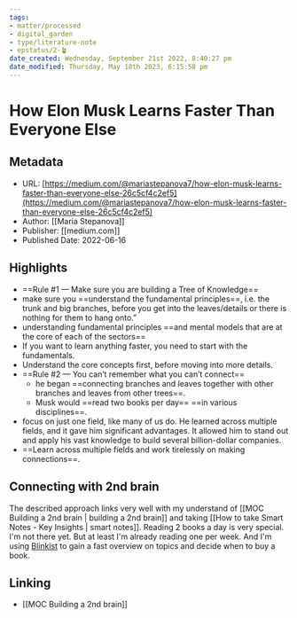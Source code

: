 ```yaml
---
tags: 
- matter/processed
- digital_garden
- type/literature-note
- epstatus/2-🪴
date_created: Wednesday, September 21st 2022, 8:40:27 pm
date_modified: Thursday, May 18th 2023, 6:15:58 pm
---
```

# How Elon Musk Learns Faster Than Everyone Else
## Metadata
* URL: [https://medium.com/@mariastepanova7/how-elon-musk-learns-faster-than-everyone-else-26c5cf4c2ef5](https://medium.com/@mariastepanova7/how-elon-musk-learns-faster-than-everyone-else-26c5cf4c2ef5)
* Author: [[Maria Stepanova]]
* Publisher: [[medium.com]]
* Published Date: 2022-06-16

## Highlights
* ==Rule #1 — Make sure you are building a Tree of Knowledge==
* make sure you ==understand the fundamental principles==, i.e. the trunk and big branches, before you get into the leaves/details or there is nothing for them to hang onto.”
* understanding fundamental principles ==and mental models that are at the core of each of the sectors==
* If you want to learn anything faster, you need to start with the fundamentals.
* Understand the core concepts first, before moving into more details.
* ==Rule #2 — You can’t remember what you can’t connect==
	* he began ==connecting branches and leaves together with other branches and leaves from other trees==.
	* Musk would ==read two books per day== ==in various disciplines==.
* focus on just one field, like many of us do. He learned across multiple fields, and it gave him significant advantages. It allowed him to stand out and apply his vast knowledge to build several billion-dollar companies.
* ==Learn across multiple fields and work tirelessly on making connections==.

## Connecting with 2nd brain
The described approach links very well with my understand of [[MOC Building a 2nd brain | building a 2nd brain]] and taking [[How to take Smart Notes - Key Insights | smart notes]]. Reading 2 books a day is very special. I'm not there yet. But at least I'm already reading one per week. And I'm using [Blinkist](https://www.blinkist.com/) to gain a fast overview on topics and decide when to buy a book. 

## Linking
+ [[MOC Building a 2nd brain]]